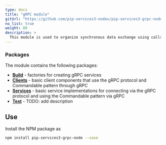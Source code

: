 ```yaml
---
type: docs
title: "gRPC module"
gitUrl: "https://github.com/pip-services3-nodex/pip-services3-grpc-nodex"
no_list: true
weight: 80
description: > 
  This module is used to organize synchronous data exchange using calls through the gRPC protocol. It has implementations of both, the server and client parts.
---
```



### Packages

The module contains the following packages:

- [**Build**](build) - factories for creating gRPC services
- [**Clients**](clients) - basic client components that use the gRPC protocol and Commandable pattern through gRPC
- [**Services**](services) - basic service implementations for connecting via the gRPC protocol and using the Commandable pattern via gRPC
- [**Test**](test) - TODO: add description


## Use

Install the NPM package as
```bash
npm install pip-services3-grpc-node --save
```
